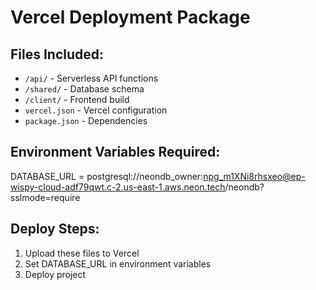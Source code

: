 # Vercel Deployment Package

## Files Included:
- `/api/` - Serverless API functions
- `/shared/` - Database schema
- `/client/` - Frontend build
- `vercel.json` - Vercel configuration
- `package.json` - Dependencies

## Environment Variables Required:
DATABASE_URL = postgresql://neondb_owner:npg_m1XNi8rhsxeo@ep-wispy-cloud-adf79qwt.c-2.us-east-1.aws.neon.tech/neondb?sslmode=require

## Deploy Steps:
1. Upload these files to Vercel
2. Set DATABASE_URL in environment variables
3. Deploy project